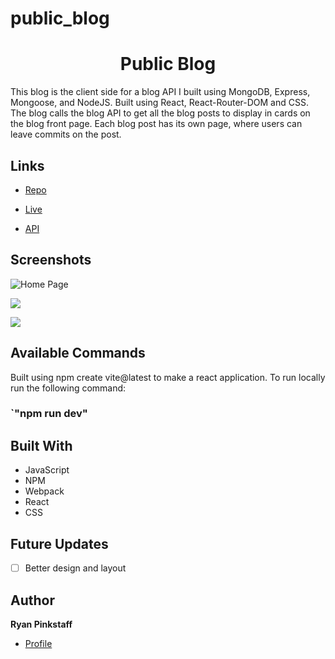 # public_blog

## <h1 align="center">Public Blog</h1>

This blog is the client side for a blog API I built using MongoDB, Express, Mongoose, and NodeJS.  Built using React, React-Router-DOM and CSS.  The blog calls the blog API to get all the blog posts to display in cards on the blog front page.  Each blog post has its own page, where users can leave commits on the post.

## Links

- [Repo](<https://github.com/rdpinkst/public_blog> "Public Blog Repo")

- [Live](<Homepage url> "Live View")

- [API](<https://github.com/rdpinkst/blog-api> "API")

## Screenshots

![Home Page](/screenshots/1.png "Home Page")

![](/screenshots/2.png)

![](/screenshots/3.png)

## Available Commands

Built using npm create vite@latest to make a react application.  To run locally run the following command:

### `"npm run dev"



## Built With

- JavaScript
- NPM
- Webpack
- React
- CSS

## Future Updates

- [ ] Better design and layout

## Author

**Ryan Pinkstaff**

- [Profile](https://github.com/rdpinkst "Ryan P")


